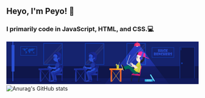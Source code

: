## Heyo, I'm Peyo! 👋

### I primarily code in JavaScript, HTML, and CSS.💻
![Image](https://github.com/Peyoway/Peyoway/blob/main/79731568097599.5b50bca477735.jpg)
![Anurag's GitHub stats](https://github-readme-stats.vercel.app/api?username=Peyoway&theme=algolia&show_icons=true)
